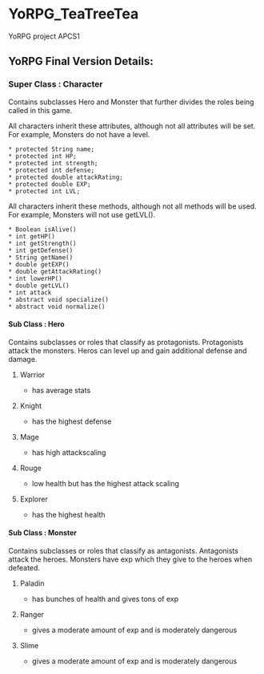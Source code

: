 # YoRPG_TeaTreeTea
YoRPG project APCS1

## YoRPG Final Version Details:

### Super Class : Character 

Contains subclasses Hero and Monster that further divides the roles being called in this game.

All characters inherit these attributes, although not all attributes will be set. For example, Monsters do not have a level.

    * protected String name;
    * protected int HP;
    * protected int strength;
    * protected int defense;
    * protected double attackRating;
    * protected double EXP;
    * protected int LVL;

All characters inherit these methods, although not all methods will be used. For example, Monsters will not use getLVL().

    * Boolean isAlive()
    * int getHP()
    * int getStrength()
    * int getDefense()
    * String getName()
    * double getEXP()
    * double getAttackRating()
    * int lowerHP()
    * double getLVL()
    * int attack
    * abstract void specialize()
    * abstract void normalize() 


#### Sub Class : Hero 

Contains subclasses or roles that classify as protagonists. Protagonists attack the monsters. Heros can level up and gain additional defense and damage.

1. Warrior 

   * has average stats

2. Knight

   * has the highest defense

3. Mage

   * has high attackscaling

4. Rouge

   * low health but has the highest attack scaling

5. Explorer

   * has the highest health

#### Sub Class : Monster

Contains subclasses or roles that classify as antagonists. Antagonists attack the heroes. Monsters have exp which they give to the heroes when defeated.

1. Paladin

   * has bunches of health and gives tons of exp
   
2. Ranger

   * gives a moderate amount of exp and is moderately dangerous

3. Slime

   * gives a moderate amount of exp and is moderately dangerous
